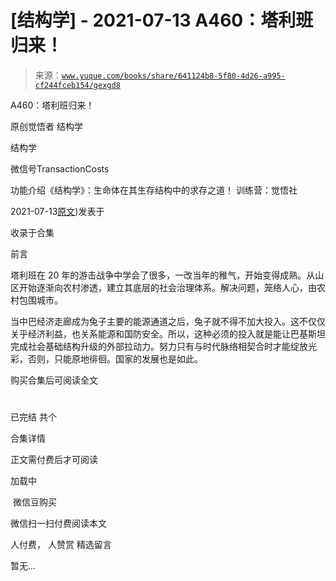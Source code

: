 # [结构学] - 2021-07-13 A460：塔利班归来！

> 来源：[`www.yuque.com/books/share/641124b8-5f80-4d26-a995-cf244fceb154/gexgd8`](https://www.yuque.com/books/share/641124b8-5f80-4d26-a995-cf244fceb154/gexgd8)



A460：塔利班归来！ 

原创觉悟者 结构学 

结构学 

微信号TransactionCosts 

功能介绍《结构学》：生命体在其生存结构中的求存之道！ 训练营：觉悟社 

2021-07-13[原文](https://mp.weixin.qq.com/s?__biz=MzIzMDYwOTM0Mg==&mid=2247485975&idx=1&sn=6b0f177b4ea0ebbd459bd60b2c38b45d&chksm=e8b192c6dfc61bd0dc168554185ac50b8766c65ea2b07302d9ea8d2587d3338ca409349d3c7c#rd))发表于 

收录于合集 

前言 

塔利班在 20 年的游击战争中学会了很多，一改当年的稚气，开始变得成熟。从山区开始逐渐向农村渗透，建立其底层的社会治理体系。解决问题，笼络人心，由农村包围城市。 

当中巴经济走廊成为兔子主要的能源通道之后，兔子就不得不加大投入。这不仅仅关乎经济利益，也关系能源和国防安全。所以，这种必须的投入就是能让巴基斯坦完成社会基础结构升级的外部拉动力。努力只有与时代脉络相契合时才能绽放光彩，否则，只能原地徘徊。国家的发展也是如此。 

购买合集后可阅读全文 

# 

已完结 共个 

合集详情 

正文需付费后才可阅读 

加载中 

 微信豆购买 

微信扫一扫付费阅读本文 

人付费， 人赞赏 <ne-h3 id="nxKur" data-lake-id="nxKur"><ne-heading-ext><ne-heading-anchor></ne-heading-anchor><ne-heading-fold></ne-heading-fold></ne-heading-ext><ne-heading-content>精选留言</ne-heading-content></ne-h3> 

暂无...